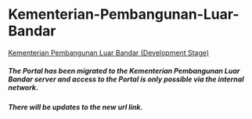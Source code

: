 # Kementerian-Pembangunan-Luar-Bandar

<a href="https://ezran.my/KPLB/">Kementerian Pembangunan Luar Bandar (Development Stage)</a>
<br>

<h5>The Portal has been migrated to the Kementerian Pembangunan Luar Bandar server and access to the Portal is only possible via the internal network.</h5>
<h5>There will be updates to the new url link.</h5>
